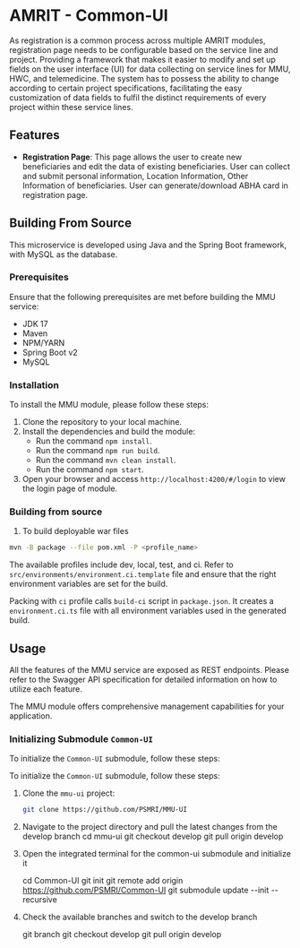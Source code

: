 # AMRIT - Common-UI

As registration is a common process across multiple AMRIT modules, registration page needs to be configurable based on the service line and project. Providing a framework that makes it easier to modify and set up fields on the user interface (UI) for data collecting on service lines for MMU, HWC, and telemedicine. The system has to possess the ability to change according to certain project specifications, facilitating the easy customization of data fields to fulfil the distinct requirements of every project within these service lines. 

## Features

* **Registration Page**: This page allows the user to create new beneficiaries and edit the data of existing beneficiaries. User can collect and submit personal information, Location Information, Other Information of beneficiaries. User can generate/download ABHA card in registration page.


## Building From Source

This microservice is developed using Java and the Spring Boot framework, with MySQL as the database.

### Prerequisites

Ensure that the following prerequisites are met before building the MMU service:

* JDK 17
* Maven
* NPM/YARN
* Spring Boot v2
* MySQL

### Installation

To install the MMU module, please follow these steps:

1. Clone the repository to your local machine.
2. Install the dependencies and build the module:
   - Run the command `npm install`.
   - Run the command `npm run build`.
   - Run the command `mvn clean install`.
   - Run the command `npm start`.
3. Open your browser and access `http://localhost:4200/#/login` to view the login page of module.

### Building from source

1. To build deployable war files
```bash
mvn -B package --file pom.xml -P <profile_name>
```

The available profiles include dev, local, test, and ci.
Refer to `src/environments/environment.ci.template` file and ensure that the right environment variables are set for the build.

Packing with `ci` profile calls `build-ci` script in `package.json`.
It creates a `environment.ci.ts` file with all environment variables used in the generated build.

## Usage

All the features of the MMU service are exposed as REST endpoints. Please refer to the Swagger API specification for detailed information on how to utilize each feature.

The MMU module offers comprehensive management capabilities for your application.

### Initializing Submodule `Common-UI`

To initialize the `Common-UI` submodule, follow these steps:

To initialize the `Common-UI` submodule, follow these steps:

1. Clone the `mmu-ui` project:
   ```bash
   git clone https://github.com/PSMRI/MMU-UI

2. Navigate to the project directory and pull the latest changes from the develop branch
   cd mmu-ui
   git checkout develop
   git pull origin develop

3. Open the integrated terminal for the common-ui submodule and initialize it

   cd Common-UI
   git init
   git remote add origin https://github.com/PSMRI/Common-UI
   git submodule update --init --recursive

4. Check the available branches and switch to the develop branch

   git branch
   git checkout develop
   git pull origin develop